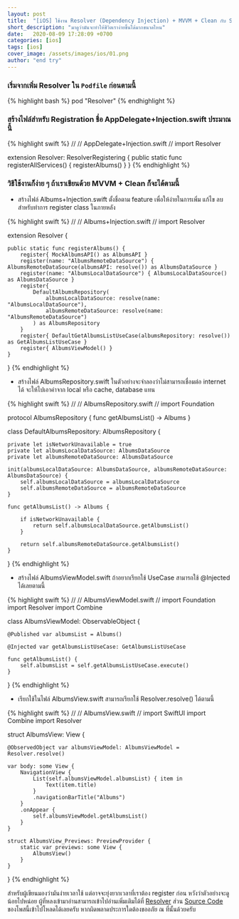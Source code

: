 ```yaml
---
layout: post
title:  "[iOS] ใช้งาน Resolver (Dependency Injection) + MVVM + Clean กับ Swift UI"
short_description: "มาดูว่ามันจะทำให้ชีวิตเราง่ายขึ้นได้มากขนาดไหน"
date:   2020-08-09 17:28:09 +0700
categories: [ios]
tags: [ios]
cover_image: /assets/images/ios/01.png
author: "end try"
---
```


### เริ่มจากเพิ่ม Resolver ใน `Podfile` ก่อนตามนี้

{% highlight bash %}
pod "Resolver"
{% endhighlight %}

### สร้างไฟล์สำหรับ Registration ชื่อ AppDelegate+Injection.swift ประมาณนี้

{% highlight swift %}
//
//  AppDelegate+Injection.swift
//
import Resolver

extension Resolver: ResolverRegistering {
    public static func registerAllServices() {
        registerAlbums()
    }
}
{% endhighlight %}

### วิธีใช้งานก็ง่าย ๆ ถ้าเราเขียนด้วย MVVM + Clean ก็จะได้ตามนี้

- สร้างไฟล์ Albums+Injection.swift ตั้งชื่อตาม feature เพื่อให้ง่ายในการเพิ่ม แก้ไข ลบ สำหรับทำการ register class ในภายหลัง

{% highlight swift %}
//
//  Albums+Injection.swift
//
import Resolver

extension Resolver {
    
    public static func registerAlbums() {
        register{ MockAlbumsAPI() as AlbumsAPI }
        register(name: "AlbumsRemoteDataSource") { AlbumsRemoteDataSource(albumsAPI: resolve()) as AlbumsDataSource }
        register(name: "AlbumsLocalDataSource") { AlbumsLocalDataSource() as AlbumsDataSource }
        register{
            DefaultAlbumsRepository(
                albumsLocalDataSource: resolve(name: "AlbumsLocalDataSource"),
                albumsRemoteDataSource: resolve(name: "AlbumsRemoteDataSource")
            ) as AlbumsRepository
        }
        register{ DefaultGetAlbumsListUseCase(albumsRepository: resolve()) as GetAlbumsListUseCase }
        register{ AlbumsViewModel() }
    }
}
{% endhighlight %}

- สร้างไฟล์ AlbumsRepository.swift ในตัวอย่างจะจำลองว่าไม่สามารถเชื่อมต่อ internet ได้ จะให้ไปเอาค่าจาก local หรือ cache, database แทน

{% highlight swift %}
//
//  AlbumsRepository.swift
//
import Foundation

protocol AlbumsRepository {
    func getAlbumsList() -> Albums
}

class DefaultAlbumsRepository: AlbumsRepository {
    
    private let isNetworkUnavailable = true
    private let albumsLocalDataSource: AlbumsDataSource
    private let albumsRemoteDataSource: AlbumsDataSource
    
    init(albumsLocalDataSource: AlbumsDataSource, albumsRemoteDataSource: AlbumsDataSource) {
        self.albumsLocalDataSource = albumsLocalDataSource
        self.albumsRemoteDataSource = albumsRemoteDataSource
    }
    
    func getAlbumsList() -> Albums {
        
        if isNetworkUnavailable {
            return self.albumsLocalDataSource.getAlbumsList()
        }
        
        return self.albumsRemoteDataSource.getAlbumsList()
    }
}
{% endhighlight %}

- สร้างไฟล์ AlbumsViewModel.swift ถ้าอยากเรียกใช้ UseCase สามารถใช้ @Injected ได้เลยตามนี้

{% highlight swift %}
//
//  AlbumsViewModel.swift
//
import Foundation
import Resolver
import Combine

class AlbumsViewModel: ObservableObject {
    
    @Published var albumsList = Albums()
    
    @Injected var getAlbumsListUseCase: GetAlbumsListUseCase
    
    func getAlbumsList() {
        self.albumsList = self.getAlbumsListUseCase.execute()
    }
}
{% endhighlight %}

- เรียกใช้ในไฟล์ AlbumsView.swift สามารถเรียกใช้ Resolver.resolve() ได้ตามนี้

{% highlight swift %}
//
//  AlbumsView.swift
//
import SwiftUI
import Combine
import Resolver

struct AlbumsView: View {
    
    @ObservedObject var albumsViewModel: AlbumsViewModel = Resolver.resolve()
    
    var body: some View {
        NavigationView {
            List(self.albumsViewModel.albumsList) { item in
                Text(item.title)
            }
            .navigationBarTitle("Albums")
        }
        .onAppear {
            self.albumsViewModel.getAlbumsList()
        }
    }
    
    struct AlbumsView_Previews: PreviewProvider {
        static var previews: some View {
            AlbumsView()
        }
    }
}
{% endhighlight %}

สำหรับผู้เขียนมองว่ามันง่ายเวลาใช้ แต่อาจจะยุ่งยากเวลาที่เราต้อง register ก่อน หวังว่าตัวอย่างจะดูน้อยไปหน่อย ผู้ที่หลงเข้ามาอ่านสามารถเข้าไปอ่านเพิ่มเติมได้ที่ [Resolver](https://github.com/hmlongco/Resolver) ส่วน [Source Code](https://botemoda.com/2VY2) ของโพสนี้เข้าไปโหลดได้เลยครับ หากผิดพลาดประการใดต้องขออภัย ณ ที่นั้นด้วยครับ

 <br/>